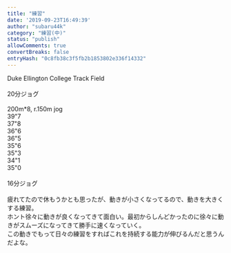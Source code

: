 ```yaml
---
title: "練習"
date: '2019-09-23T16:49:39'
author: "subaru44k"
category: "練習(中)"
status: "publish"
allowComments: true
convertBreaks: false
entryHash: "0c8fb38c3f5fb2b1853802e336f14332"
---
```

Duke Ellington College Track Field<br>
<br>
20分ジョグ<br>
<br>
200m*8, r.150m jog<br>
39"7<br>
37"8<br>
36"6<br>
36"5<br>
35"6<br>
35"3<br>
34"1<br>
35"0<br>
<br>
16分ジョグ<br>
<br>
疲れてたので休もうかとも思ったが、動きが小さくなってるので、動きを大きくする練習。<br>
ホント徐々に動きが良くなってきて面白い。最初からしんどかったのに徐々に動きがスムーズになってきて勝手に速くなっていく。<br>
この動きでもって日々の練習をすればこれを持続する能力が伸びるんだと思うんだよな。
